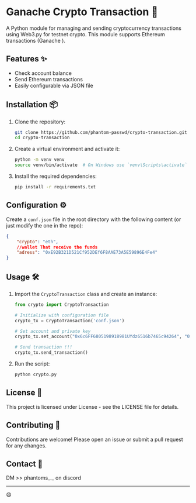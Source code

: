 # Ganache Crypto Transaction 🚀

A Python module for managing and sending cryptocurrency transactions using Web3.py for testnet crypto. This module supports Ethereum transactions (Ganache ).

## Features ✨
- Check account balance
- Send Ethereum transactions
- Easily configurable via JSON file

## Installation 📦

1. Clone the repository:
    ```bash
    git clone https://github.com/phantom-passwd/crypto-transaction.git
    cd crypto-transaction
    ```

2. Create a virtual environment and activate it:
    ```bash
    python -m venv venv
    source venv/bin/activate  # On Windows use `venv\Scripts\activate`
    ```

3. Install the required dependencies:
    ```bash
    pip install -r requirements.txt
    ```

## Configuration ⚙️

Create a `conf.json` file in the root directory with the following content (or just modify the one in the repo):
```json
{
    "crypto": "eth",
    //wallet That receive the funds
    "adress": "0xE92B321D521Cf952DEf6F8AAE73A5E59896E4Fe4"
}
```

## Usage 🛠️

1. Import the `CryptoTransaction` class and create an instance:
    ```python
    from crypto import CryptoTransaction

    # Initialize with configuration file
    crypto_tx = CryptoTransaction('conf.json')

    # Set account and private key
    crypto_tx.set_account("0x6c6FF6805198918981UYdz6516b7465c94264", "0x41e2a9fa6aea354f303ce87ef1ezf181FEZFZF818866c4c9f82938e686809")

    # Send transaction !!!
    crypto_tx.send_transaction()
    ```

2. Run the script:
    ```bash
    python crypto.py
    ```

## License 📄

This project is licensed under License - see the LICENSE file for details.

## Contributing 🤝

Contributions are welcome! Please open an issue or submit a pull request for any changes.

## Contact 📧

DM >> phantoms_._   on discord

---
😄
